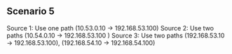## Scenario 5

 Source 1: Use one path (10.53.0.10 -> 192.168.53.100)
 Source 2: Use two paths (10.54.0.10 -> 192.168.53.100 )
 Source 3: Use two paths (192.168.53.10 -> 192.168.53.100), (192.168.54.10 -> 192.168.54.100)

